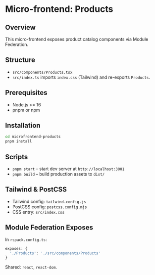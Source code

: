 # Micro-frontend: Products

## Overview

This micro-frontend exposes product catalog components via Module Federation.

## Structure

- `src/components/Products.tsx`
- `src/index.ts` imports `index.css` (Tailwind) and re-exports `Products`.

## Prerequisites

- Node.js >= 16
- pnpm or npm

## Installation

```bash
cd microfrontend-products
pnpm install
```

## Scripts

- `pnpm start` – start dev server at `http://localhost:3001`
- `pnpm build` – build production assets to `dist/`

## Tailwind & PostCSS

- Tailwind config: `tailwind.config.js`
- PostCSS config: `postcss.config.mjs`
- CSS entry: `src/index.css`

## Module Federation Exposes

In `rspack.config.ts`:

```js
exposes: {
  './Products': './src/components/Products'
}
```

Shared: `react`, `react-dom`.
